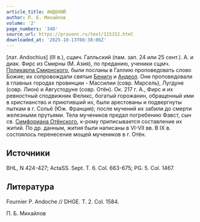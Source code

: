 ```yaml
---
article_title: АНДОХИЙ
author: П. Б. Михайлов
volume: '2'
page_numbers: '340'
source_url: https://pravenc.ru/text/115152.html
downloaded_at: '2025-10-13T08:38:06Z'
---
```


[лат. Andochius] (III в.), сщмч. Галльский (пам. зап. 24 или 25 сент.). А. и диак. Фирс из Смирны (М. Азия), по преданию, ученики сщмч. [Поликарпа Смирнского](<https://pravenc.ru/text/Поликарпа Смирнского.html>), были посланы в Галлию проповедовать слово Божие; их сопровождали святые [Бенигн](https://pravenc.ru/text/Бенигн.html) и [Андеол](https://pravenc.ru/text/Андеол.html). Они проповедовали в главных городах провинции - Массилии (совр. Марсель), Лугдуне (совр. Лион) и Августодуне (совр. Отён). Ок. 217 г. А., Фирс и их ревностный сподвижник Феликс, богатый горожанин, обращенный ими в христианство и приютивший их, были арестованы и подвергнуты пыткам в г. Сольё (Юж. Франция); после мучений их забили до смерти железными прутьями. Тела мучеников предал погребению Фавст, сын св. [Симфориана Отёнского](<https://pravenc.ru/text/Симфориана Отёнского.html>), к-рому приписывается составление их житий. По др. данным, жития были написаны в VI-VII вв. В IX в. состоялось перенесение мощей мучеников в г. Отён.

## Источники

BHL, N 424-427; ActaSS. Sept. T. 6. Col. 663-675; PG. 5. Col. 1467.

## Литература

Fournier P. Andoche // DHGE. T. 2. Col. 1584.

П. Б. Михайлов
